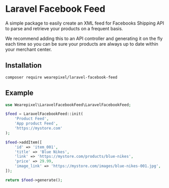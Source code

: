 Laravel Facebook Feed
==============

A simple package to easily create an XML feed for Facebooks Shipping API to parse and retrieve your products on a frequent basis.

We recommend adding this to an API controller and generating it on the fly each time so you can be sure your products are always up to date within your merchant center.

## Installation

```
composer require wearepixel/laravel-facebook-feed
```

## Example
```php
use Wearepixel\LaravelFacebookFeed\LaravelFacebookFeed;

$feed = LaravelFacebookFeed::init(
	'Product Feed',
	'App product Feed',
	'https://mystore.com'
);

$feed->addItem([
	'id' => 'item_001',
	'title' => 'Blue Nikes',
	'link' => 'https://mystore.com/products/blue-nikes',
	'price' => 29.99,
	'image_link' => 'https://mystore.com/images/blue-nikes-001.jpg',
]);

return $feed->generate();
```